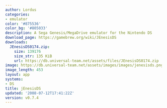 ```yaml
---
author: Lordus
categories:
- emulator
color: '#875536'
color_bg: '#805033'
description: A Sega Genesis/MegaDrive emulator for the Nintendo DS
download_page: https://gamebrew.org/wiki/JEnesisDS
downloads:
  JEnesisDS0174.zip:
    size: 139176
    size_str: 135 KiB
    url: https://db.universal-team.net/assets/files/JEnesisDS0174.zip
image: https://db.universal-team.net/assets/images/images/jenesisds.png
image_length: 453
layout: app
systems:
- DS
title: jEnesisDS
updated: '2008-07-12T17:41:22Z'
version: v0.7.4
---
```

